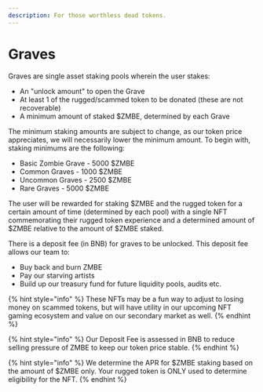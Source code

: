 ```yaml
---
description: For those worthless dead tokens.
---
```


# Graves

Graves are single asset staking pools wherein the user stakes:

* An "unlock amount" to open the Grave
* At least 1 of the rugged/scammed token to be donated \(these are not recoverable\)
* A minimum amount of staked $ZMBE, determined by each Grave

The minimum staking amounts are subject to change, as our token price appreciates, we will necessarily lower the minimum amount. To begin with, staking minimums are the following:

* Basic Zombie Grave - 5000 $ZMBE
* Common Graves - 1000 $ZMBE
* Uncommon Graves - 2500 $ZMBE
* Rare Graves - 5000 $ZMBE

The user will be rewarded for staking $ZMBE and the rugged token for a certain amount of time \(determined by each pool\) with a single NFT commemorating their rugged token experience and a determined amount of $ZMBE relative to the amount of $ZMBE staked.

There is a deposit fee \(in BNB\) for graves to be unlocked. This deposit fee allows our team to:

* Buy back and burn ZMBE
* Pay our starving artists
* Build up our treasury fund for future liquidity pools, audits etc. 

{% hint style="info" %}
These NFTs may be a fun way to adjust to losing money on scammed tokens, but will have utility in our upcoming NFT gaming ecosystem and value on our secondary market as well. 
{% endhint %}

{% hint style="info" %}
Our Deposit Fee is assessed in BNB to reduce selling pressure of ZMBE to keep our token price stable. 
{% endhint %}

{% hint style="info" %}
We determine the APR for $ZMBE staking based on the amount of $ZMBE only. Your rugged token is ONLY used to determine eligibility for the NFT.
{% endhint %}

